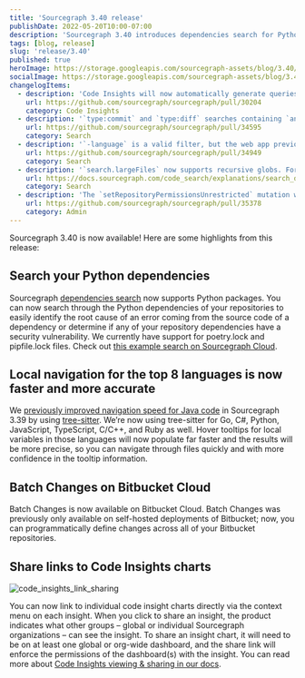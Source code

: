 ```yaml
---
title: 'Sourcegraph 3.40 release'
publishDate: 2022-05-20T10:00-07:00
description: 'Sourcegraph 3.40 introduces dependencies search for Python, faster local navigation for several languages, Batch Changes for Bitbucket Cloud, and direct sharing for Code Insights visualizations.'
tags: [blog, release]
slug: 'release/3.40'
published: true
heroImage: https://storage.googleapis.com/sourcegraph-assets/blog/3.40/sourcegraph-3-40-release.png
socialImage: https://storage.googleapis.com/sourcegraph-assets/blog/3.40/sourcegraph-3-40-release.png
changelogItems:
  - description: 'Code Insights will now automatically generate queries with a default value of `fork:no` and `archived:no` if these fields are not specified by the user. This removes the need to manually add these fields to have consistent behavior from historical to non-historical results.'
    url: https://github.com/sourcegraph/sourcegraph/pull/30204
    category: Code Insights
  - description: '`type:commit` and `type:diff` searches containing `and`, `or`, and `not` queries have been optimized, and now return results significantly faster.'
    url: https://github.com/sourcegraph/sourcegraph/pull/34595
    category: Search
  - description: '`-language` is a valid filter, but the web app previously displayed it as invalid. This bug has been fixed to reflect it as valid.'
    url: https://github.com/sourcegraph/sourcegraph/pull/34949
    category: Search
  - description: '`search.largeFiles` now supports recursive globs. For example, it is now possible to configure `search.largeFiles` with a pattern like `**/*.lock` to index all lock files in a repository and make them searchable, even when they are larger than 1 MB each.'
    url: https://docs.sourcegraph.com/code_search/explanations/search_details
    category: Search
  - description: 'The `setRepositoryPermissionsUnrestricted` mutation was added, which allows you to explicitly mark a repo as available to all Sourcegraph users on your instance. This allows you to open up repos to all new users on your instance without needing to add new users individually when they join.'
    url: https://github.com/sourcegraph/sourcegraph/pull/35378
    category: Admin
---
```


Sourcegraph 3.40 is now available! Here are some highlights from this release:

## Search your Python dependencies

Sourcegraph [dependencies search](https://docs.sourcegraph.com/code_search/how-to/dependencies_search) now supports Python packages. You can now search through the Python dependencies of your repositories to easily identify the root cause of an error coming from the source code of a dependency or determine if any of your repository dependencies have a security vulnerability. We currently have support for poetry.lock and pipfile.lock files. Check out [this example search on Sourcegraph Cloud](https://sourcegraph.com/search?q=context:global+repo:deps%28%5Egithub%5C.com/textualize/rich%24%29+&patternType=literal).

## Local navigation for the top 8 languages is now faster and more accurate

We [previously improved navigation speed for Java code](https://about.sourcegraph.com/blog/release/3.39/#Local-navigation-for-Java-code-is-now-faster-and-more-accurate) in Sourcegraph 3.39 by using [tree-sitter](https://tree-sitter.github.io/tree-sitter/). We’re now using tree-sitter for Go, C#, Python, JavaScript, TypeScript, C/C++, and Ruby as well. Hover tooltips for local variables in those languages will now populate far faster and the results will be more precise, so you can navigate through files quickly and with more confidence in the tooltip information.

## Batch Changes on Bitbucket Cloud

Batch Changes is now available on Bitbucket Cloud. Batch Changes was previously only available on self-hosted deployments of Bitbucket; now, you can programmatically define changes across all of your Bitbucket repositories.

## Share links to Code Insights charts

![code_insights_link_sharing](https://storage.googleapis.com/sourcegraph-assets/blog/3.40/code_insights_link_sharing.png)

You can now link to individual code insight charts directly via the context menu on each insight. When you click to share an insight, the product indicates what other groups – global or individual Sourcegraph organizations – can see the insight. To share an insight chart, it will need to be on at least one global or org-wide dashboard, and the share link will enforce the permissions of the dashboard(s) with the insight. You can read more about [Code Insights viewing & sharing in our docs](https://docs.sourcegraph.com/code_insights/explanations/viewing_code_insights).
